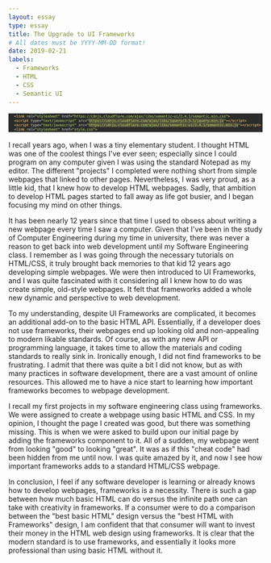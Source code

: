 ```yaml
---
layout: essay
type: essay
title: The Upgrade to UI Frameworks
# All dates must be YYYY-MM-DD format!
date: 2019-02-21
labels:
  - Frameworks
  - HTML
  - CSS
  - Semantic UI
---
```


<img class="ui image" src="../images/Frameworks.jpg">

I recall years ago, when I was a tiny elementary student. I thought HTML was one of the coolest things I've ever seen; especially since I could program on any computer given I was using the standard Notepad as my editor. The different "projects" I completed were nothing short from simple webpages that linked to other pages. Nevertheless, I was very proud, as a little kid, that I knew how to develop HTML webpages. Sadly, that ambition to develop HTML pages started to fall away as life got busier, and I began focusing my mind on other things. 

It has been nearly 12 years since that time I used to obsess about writing a new webpage every time I saw a computer. Given that I've been in the study of Computer Engineering during my time in university, there was never a reason to get back into web development until my Software Engineering class. I remember as I was going through the necessary tutorials on HTML/CSS, it truly brought back memories to that kid 12 years ago developing simple webpages. We were then introduced to UI Frameworks, and I was quite fascinated with it considering all I knew how to do was create simple, old-style webpages. It felt that frameworks added a whole new dynamic and perspective to web development. 

To my understanding, despite UI Frameworks are complicated, it becomes an additional add-on to the basic HTML API. Essentially, if a developer does not use frameworks, their webpages end up looking old and non-appealing to modern likable standards. Of course, as with any new API or programming language, it takes time to allow the materials and coding standards to really sink in. Ironically enough, I did not find frameworks to be frustrating. I admit that there was quite a bit I did not know, but as with many practices in software development, there are a vast amount of online resources. This allowed me to have a nice start to learning how important frameworks becomes to webpage development. 

I recall my first projects in my software engineering class using frameworks. We were assigned to create a webpage using basic HTML and CSS. In my opinion, I thought the page I created was good, but there was something missing. This is when we were asked to build upon our initial page by adding the frameworks component to it. All of a sudden, my webpage went from looking "good" to looking "great". It was as if this "cheat code" had been hidden from me until now. I was quite amazed by it, and now I see how important frameworks adds to a standard HTML/CSS webpage.  

In conclusion, I feel if any software developer is learning or already knows how to develop webpages, frameworks is a necessity. There is such a gap between how much basic HTML can do versus the infinite path one can take with creativity in frameworks. If a consumer were to do a comparison between the "best basic HTML" design versus the "best HTML with Frameworks" design, I am confident that that consumer will want to invest their money in the HTML web design using frameworks. It is clear that the modern standard is to use frameworks, and essentially it looks more professional than using basic HTML without it. 
